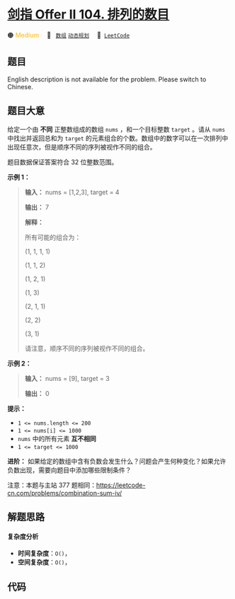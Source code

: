 # [剑指 Offer II 104. 排列的数目](https://leetcode.cn/problems/D0F0SV)

🟠 <font color=#ffb800>Medium</font>&emsp; 🔖&ensp; [`数组`](/leetcode/outline/tag/array.md) [`动态规划`](/leetcode/outline/tag/dynamic-programming.md)&emsp; 🔗&ensp;[`LeetCode`](https://leetcode.cn/problems/D0F0SV)


## 题目

English description is not available for the problem. Please switch to
Chinese.


## 题目大意

给定一个由 **不同**  正整数组成的数组 `nums` ，和一个目标整数 `target` 。请从 `nums` 中找出并返回总和为 `target`
的元素组合的个数。数组中的数字可以在一次排列中出现任意次，但是顺序不同的序列被视作不同的组合。

题目数据保证答案符合 32 位整数范围。



**示例 1：**

> 
> 
> 
> 
> 
> **输入：** nums = [1,2,3], target = 4
> 
> **输出：** 7
> 
> **解释：**
> 
> 所有可能的组合为：
> 
> (1, 1, 1, 1)
> 
> (1, 1, 2)
> 
> (1, 2, 1)
> 
> (1, 3)
> 
> (2, 1, 1)
> 
> (2, 2)
> 
> (3, 1)
> 
> 请注意，顺序不同的序列被视作不同的组合。
> 
> 

**示例 2：**

> 
> 
> 
> 
> 
> **输入：** nums = [9], target = 3
> 
> **输出：** 0
> 
> 



**提示：**

  * `1 <= nums.length <= 200`
  * `1 <= nums[i] <= 1000`
  * `nums` 中的所有元素 **互不相同**
  * `1 <= target <= 1000`



**进阶：** 如果给定的数组中含有负数会发生什么？问题会产生何种变化？如果允许负数出现，需要向题目中添加哪些限制条件？



注意：本题与主站 377 题相同：<https://leetcode-cn.com/problems/combination-sum-iv/>


## 解题思路

#### 复杂度分析

- **时间复杂度**：`O()`，
- **空间复杂度**：`O()`，

## 代码

```javascript

```